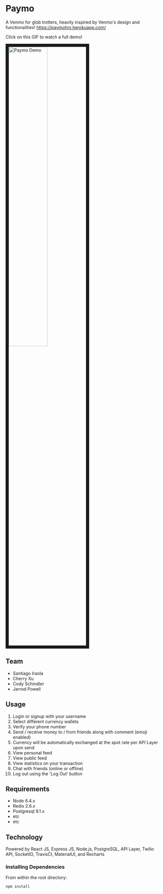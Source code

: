 # Paymo

A Venmo for glob trotters, heavily inspired by Venmo's design and functionalities!
https://paymohnr.herokuapp.com/

Click on this GIF to watch a full demo!

<a href="https://www.youtube.com/watch?v=FGRkHi5VPYQ" target="_blank"><img src="https://imgur.com/MuQBxF0" alt="Paymo Demo" width="50%" border="10" /></a>

## Team

  - Santiago Iraola
  - Cherry Xu
  - Cody Schindler
  - Jarrod Powell

## Usage

1. Login or signup with your username
2. Select different currency wallets
3. Verify your phone number
4. Send / receive money to / from friends along with comment (emoji enabled)
5. Currency will be automatically exchanged at the spot rate per API Layer upon send
5. View personal feed
6. View public feed
7. View statistics on your transaction
8. Chat with friends (online or offline)
9. Log out using the 'Log Out' button

## Requirements

- Node 6.4.x
- Redis 2.6.x
- Postgresql 9.1.x
- etc
- etc

## Technology

Powered by React JS, Express JS, Node.js, PostgreSQL, API Layer, Twilio API, SocketIO, TravisCI, MaterialUI, and Recharts

### Installing Dependencies

From within the root directory:

```sh
npm install
```